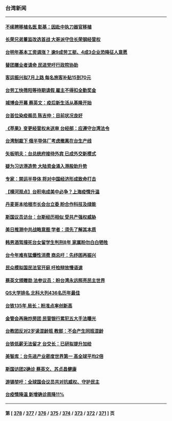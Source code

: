 ### 台湾新闻
---
#### [不续聘移植名医 彰基：因赴中执刀器官移植](../../pages/ncid1349361/n13756659.md) 
#### [长荣兄弟董监改选首战 大哥派守住长荣钢经营权](../../pages/ncid1349361/n13756662.md) 
#### [台明年基本工资调涨？ 逾9成劳工挺、4成3企业恐降征人意愿](../../pages/ncid1349361/n13756670.md) 
#### [替团膳业者请命 民进党吁行政院协助](../../pages/ncid1349361/n13756666.md) 
#### [客运振兴拟7月上路 每名旅客补贴15到70元](../../pages/ncid1349361/n13756668.md) 
#### [台劳工快筛阳等待期请假 雇主不得扣全勤奖金](../../pages/ncid1349361/n13756649.md) 
#### [城博会开幕 蔡英文：疫后新生活从基隆开始](../../pages/ncid1349361/n13756650.md) 
#### [台首位染疫阁员 陈吉仲：目前状况良好](../../pages/ncid1349361/n13756652.md) 
#### [《苹果》变更经营权未送审 台经部：应遵守台湾法令](../../pages/ncid1349361/n13756617.md) 
#### [台湾制裁下 俄半导体厂考虑撤离在台生产线](../../pages/ncid1349361/n13756317.md) 
#### [矢板明夫：台总统府接待外宾 已成外交新模式](../../pages/ncid1349361/n13756264.md) 
#### [疑为习访港造势 大陆资金涌入港股助升势](../../pages/ncid1349361/n13756127.md) 
#### [专家：禁运半导体 将对中国经济形成致命打击](../../pages/ncid1349361/n13755558.md) 
#### [【横河观点】台积电成美中必争？上海疫情升温](../../pages/ncid1349361/n13756147.md) 
#### [丹麦哥本哈根市长会台立委 盼合作科技及绿能](../../pages/ncid1349361/n13755894.md) 
#### [斯国议员访台：台斯经历相似 受共产强权威胁](../../pages/ncid1349361/n13755821.md) 
#### [美日推测中共战略意图  学者：须先了解其本质](../../pages/ncid1349361/n13755236.md) 
#### [韩男酒驾撞死台女留学生判刑8年 家属盼勿白白牺牲](../../pages/ncid1349361/n13755896.md) 
#### [台今年难有猛爆性消费 商总吁：先纾困再振兴](../../pages/ncid1349361/n13755864.md) 
#### [民众模拟国民法官开庭 吁检辩放慢语速](../../pages/ncid1349361/n13755899.md) 
#### [蔡英文颁赠勋 法参议员：盼台湾永远照亮民主世界](../../pages/ncid1349361/n13755869.md) 
#### [QS大学排名 北科大列436名历年最佳](../../pages/ncid1349361/n13755881.md) 
#### [台铁135年 局长：盼准点率创新高](../../pages/ncid1349361/n13755882.md) 
#### [金管会再揪炒房团 民营银行累犯五大手法曝光](../../pages/ncid1349361/n13755873.md) 
#### [台教团反对2岁读混龄班 教部：不会产生同班混龄](../../pages/ncid1349361/n13755877.md) 
#### [台铁低薪无法留才 台交长：已研拟提升加给](../../pages/ncid1349361/n13755879.md) 
#### [美智库：台先进产业密度世界第一 高全球平均2倍](../../pages/ncid1349361/n13755866.md) 
#### [斯国访团2确诊 蔡英文、苏贞昌健康](../../pages/ncid1349361/n13755840.md) 
#### [游锡堃吁：全球国会议员共对抗威权、守护民主](../../pages/ncid1349361/n13755792.md) 
#### [台疫情降温 新增确诊周降11%](../../pages/ncid1349361/n13755826.md) 

---
#### 第 [ [378](./378.md) / [377](./377.md) / [376](./376.md) / [375](./375.md) / [374](./374.md) / [373](./373.md) / [372](./372.md) / [371](./371.md) ] 页
